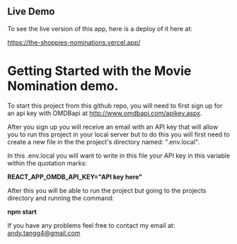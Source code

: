 ## Live Demo
To see the live version of this app, here is a deploy of it here at:

https://the-shoppies-nominations.vercel.app/

# Getting Started with the Movie Nomination demo.

To start this project from this github repo, you will need to first sign up for an api key with OMDBapi at http://www.omdbapi.com/apikey.aspx.

After you sign up you will receive an email with an API key that will allow you to run this project in your local server but to do this you will first need to create a new file in the the project's directory named: ".env.local".

In this .env.local you will want to write in this file your API key in this variable within the quotation marks: 

**REACT_APP_OMDB_API_KEY="API key here"**

After this you will be able to run the project but going to the projects directory and running the command:

**npm start**

If you have any problems feel free to contact my email at: andy.tangg4@gmail.com